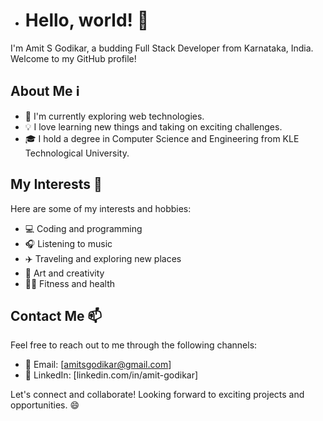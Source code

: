 - # Hello, world! 👋

I'm Amit S Godikar, a budding Full Stack Developer from Karnataka, India. Welcome to my GitHub profile!

## About Me ℹ️

- 🌱 I'm currently exploring web technologies.
- 💡 I love learning new things and taking on exciting challenges.
- 🎓 I hold a degree in Computer Science and Engineering from KLE Technological University.

## My Interests 🌟

Here are some of my interests and hobbies:

- 💻 Coding and programming
- 🎧 Listening to music
- ✈️ Traveling and exploring new places
- 🎨 Art and creativity
- 🏋️‍♂️ Fitness and health

## Contact Me 📫

Feel free to reach out to me through the following channels:

- 📧 Email: [amitsgodikar@gmail.com]
- 💼 LinkedIn: [linkedin.com/in/amit-godikar]

Let's connect and collaborate! Looking forward to exciting projects and opportunities. 😄


<!---
amitsgodikar/amitsgodikar is a ✨ special ✨ repository because its `README.md` (this file) appears on your GitHub profile.
You can click the Preview link to take a look at your changes.
--->
